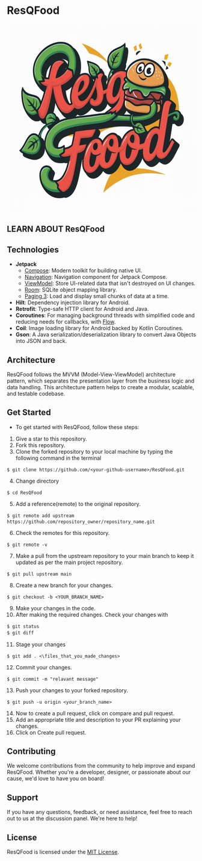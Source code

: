 # ResQFood

<img src="logo.png" width="1000" height="500" alt="banner"/>

## LEARN ABOUT ResQFood

## Technologies

- **Jetpack**
  - [Compose](https://developer.android.com/jetpack/compose): Modern toolkit for building native UI.
  - [Navigation](https://developer.android.com/jetpack/compose/navigation): Navigation component for Jetpack Compose.
  - [ViewModel](https://developer.android.com/topic/libraries/architecture/viewmodel): Store UI-related data that isn't destroyed on UI changes.
  - [Room](https://developer.android.com/jetpack/androidx/releases/room): SQLite object mapping library.
  - [Paging 3](https://developer.android.com/topic/libraries/architecture/paging/v3-overview): Load and display small chunks of data at a time.
- **Hilt**: Dependency injection library for Android.
- **Retrofit**: Type-safe HTTP client for Android and Java.
- **Coroutines**: For managing background threads with simplified code and reducing needs for callbacks, with [Flow](https://kotlinlang.org/docs/flow.html).
- **Coil**: Image loading library for Android backed by Kotlin Coroutines.
- **Gson**: A Java serialization/deserialization library to convert Java Objects into JSON and back.

## Architecture

ResQFood follows the MVVM (Model-View-ViewModel) architecture pattern, which separates the presentation layer from the business logic and data handling. This architecture pattern helps to create a modular, scalable, and testable codebase.

## Get Started

- To get started with ResQFood, follow these steps:
1. Give a star to this repository.
2. Fork this repository.
3. Clone the forked repository to your local machine by typing the following command in the terminal
```
$ git clone https://github.com/<your-github-username>/ResQFood.git
```
4. Change directory
```
$ cd ResQFood
```
5. Add a reference(remote) to the original repository.
```
$ git remote add upstream https://github.com/repository_owner/repository_name.git
```
6. Check the remotes for this repository.
```
$ git remote -v
```
7. Make a pull from the upstream repository to your main branch to keep it updated as per the main project repository.
```
$ git pull upstream main
```
8. Create a new branch for your changes.
```
$ git checkout -b <YOUR_BRANCH_NAME>
```
9. Make your changes in the code.
10. After making the required changes. Check your changes with
```sh
$ git status
$ git diff
```
11. Stage your changes
```
$ git add . <\files_that_you_made_changes>
```
12. Commit your changes.
```
$ git commit -m "relavant message"
```
13. Push your changes to your forked repository.
```
$ git push -u origin <your_branch_name>
```
14. Now to create a pull request, click on compare and pull request.
15. Add an appropriate title and description to your PR explaining your changes.
16. Click on Create pull request.

## Contributing

We welcome contributions from the community to help improve and expand ResQFood. Whether you're a developer, designer, or passionate about our cause, we'd love to have you on board!

## Support

If you have any questions, feedback, or need assistance, feel free to reach out to us at the discussion panel. We're here to help!

## License

ResQFood is licensed under the [MIT License](LICENSE).
